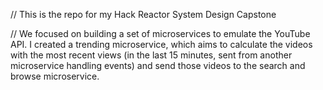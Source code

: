 // This is the repo for my Hack Reactor System Design Capstone

// We focused on building a set of microservices to emulate the YouTube API. I created a trending microservice, which aims to calculate the videos with the most recent views (in the last 15 minutes, sent from another microservice handling events) and send those videos to the search and browse microservice.
